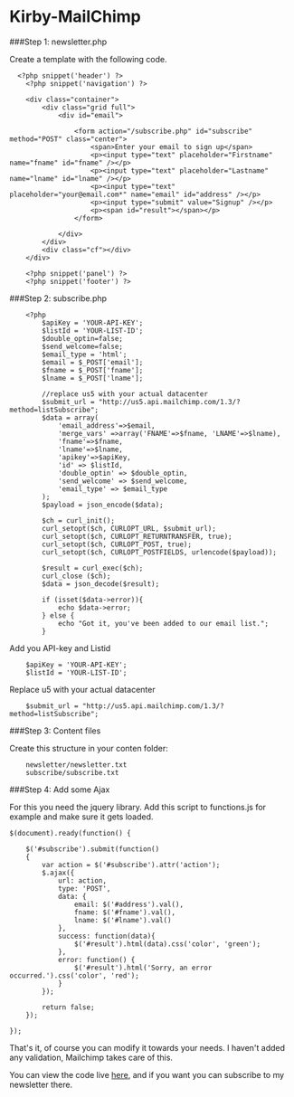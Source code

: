 Kirby-MailChimp
===============
###Step 1: newsletter.php

Create a template with the following code. 

      <?php snippet('header') ?>
    	<?php snippet('navigation') ?>
    
    	<div class="container">
    		<div class="grid full">
    			<div id="email">
    				
    				<form action="/subscribe.php" id="subscribe" method="POST" class="center">
    					<span>Enter your email to sign up</span>
    					<p><input type="text" placeholder="Firstname" name="fname" id="fname" /></p>
    					<p><input type="text" placeholder="Lastname" name="lname" id="lname" /></p>
    					<p><input type="text" placeholder="your@email.com*" name="email" id="address" /></p>
    					<p><input type="submit" value="Signup" /></p>
    					<p><span id="result"></span></p>
    				</form>
    				
    			</div>
    		</div>
    		<div class="cf"></div>
    	</div>
    
    	<?php snippet('panel') ?>
    	<?php snippet('footer') ?>

###Step 2: subscribe.php

      	<?php
      	    $apiKey = 'YOUR-API-KEY';
      	    $listId = 'YOUR-LIST-ID';
      	    $double_optin=false;
      	    $send_welcome=false;
      	    $email_type = 'html';
      	    $email = $_POST['email'];
      	    $fname = $_POST['fname'];
      	    $lname = $_POST['lname'];
      
      	    //replace us5 with your actual datacenter
      	    $submit_url = "http://us5.api.mailchimp.com/1.3/?method=listSubscribe";
      	    $data = array(
      	        'email_address'=>$email,
      	        'merge_vars' =>array('FNAME'=>$fname, 'LNAME'=>$lname), 
      	        'fname'=>$fname,
      	        'lname'=>$lname,
      	        'apikey'=>$apiKey,
      	        'id' => $listId,
      	        'double_optin' => $double_optin,
      	        'send_welcome' => $send_welcome,
      	        'email_type' => $email_type
      	    );
      	    $payload = json_encode($data);
      	     
      	    $ch = curl_init();
      	    curl_setopt($ch, CURLOPT_URL, $submit_url);
      	    curl_setopt($ch, CURLOPT_RETURNTRANSFER, true);
      	    curl_setopt($ch, CURLOPT_POST, true);
      	    curl_setopt($ch, CURLOPT_POSTFIELDS, urlencode($payload));
      	     
      	    $result = curl_exec($ch);
      	    curl_close ($ch);
      	    $data = json_decode($result);
      
      	    if (isset($data->error)){
      	        echo $data->error;
      	    } else {
      	        echo "Got it, you've been added to our email list.";
      	    }

Add you API-key and Listid

		$apiKey = 'YOUR-API-KEY';
	    $listId = 'YOUR-LIST-ID';

Replace u5 with your actual datacenter

	    $submit_url = "http://us5.api.mailchimp.com/1.3/?method=listSubscribe";

###Step 3: Content files

Create this structure in your conten folder:

		newsletter/newsletter.txt
		subscribe/subscribe.txt

###Step 4: Add some Ajax

For this you need the jquery library. Add this script to functions.js for example and make sure it gets loaded.

	$(document).ready(function() {

		$('#subscribe').submit(function()
		{
			var action = $('#subscribe').attr('action');
			$.ajax({
				url: action,
				type: 'POST',
				data: {
					email: $('#address').val(),
					fname: $('#fname').val(),
					lname: $('#lname').val()
				},
				success: function(data){
					$('#result').html(data).css('color', 'green');
				},
				error: function() {
					$('#result').html('Sorry, an error occurred.').css('color', 'red');
				}
			});	

			return false;						
		});

	});

That's it, of course you can modify it towards your needs. I haven't added any validation, Mailchimp takes care of this. 

You can view the code live [here](http://janlenaerts.me/newsletter "Jan Lenaerts Newsletter"), and if you want you can subscribe
to my newsletter there.

